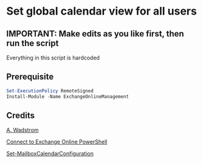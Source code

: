 # Set global calendar view for all users

## IMPORTANT: Make edits as you like first, then run the script

Everything in this script is hardcoded

## Prerequisite

```powershell
Set-ExecutionPolicy RemoteSigned
Install-Module -Name ExchangeOnlineManagement
```

## Credits

[A. Wadstrom](https://serverfault.com/a/842973)

[Connect to Exchange Online PowerShell](https://docs.microsoft.com/en-us/powershell/exchange/connect-to-exchange-online-powershell)

[Set-MailboxCalendarConfiguration](https://docs.microsoft.com/en-us/powershell/module/exchange/set-mailboxcalendarconfiguration)
